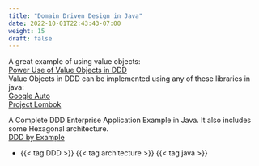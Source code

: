 ```yaml
---
title: "Domain Driven Design in Java"
date: 2022-10-01T22:43:43-07:00
weight: 15
draft: false
---
```

A great example of using value objects: \
[Power Use of Value Objects in DDD](https://www.infoq.com/presentations/Value-Objects-Dan-Bergh-Johnsson/)\
Value Objects in DDD can be implemented using any of these libraries in java: \
[Google Auto](https://github.com/google/auto/blob/master/value/userguide/index.md) \
[Project Lombok](https://projectlombok.org)

A Complete DDD Enterprise Application Example in Java. It also includes some Hexagonal architecture. \
[DDD by Example](https://github.com/ddd-by-examples/factory)

- {{< tag DDD >}} {{< tag architecture >}} {{< tag java >}}
